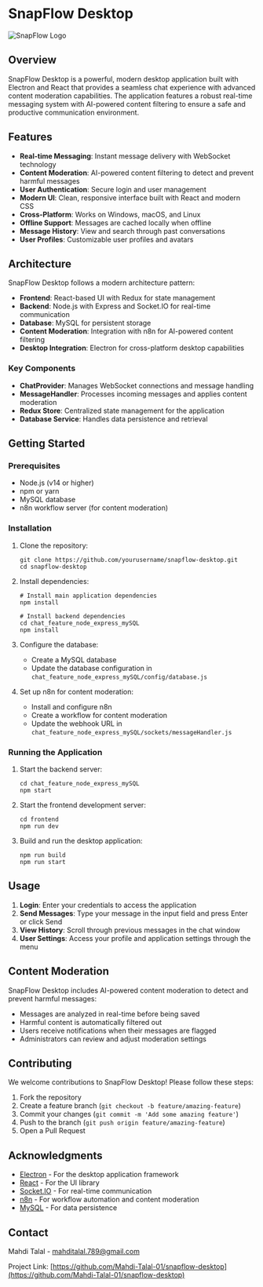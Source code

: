 # SnapFlow Desktop

![SnapFlow Logo](assets/logo.png)

## Overview

SnapFlow Desktop is a powerful, modern desktop application built with Electron and React that provides a seamless chat experience with advanced content moderation capabilities. The application features a robust real-time messaging system with AI-powered content filtering to ensure a safe and productive communication environment.

## Features

- **Real-time Messaging**: Instant message delivery with WebSocket technology
- **Content Moderation**: AI-powered content filtering to detect and prevent harmful messages
- **User Authentication**: Secure login and user management
- **Modern UI**: Clean, responsive interface built with React and modern CSS
- **Cross-Platform**: Works on Windows, macOS, and Linux
- **Offline Support**: Messages are cached locally when offline
- **Message History**: View and search through past conversations
- **User Profiles**: Customizable user profiles and avatars

## Architecture

SnapFlow Desktop follows a modern architecture pattern:

- **Frontend**: React-based UI with Redux for state management
- **Backend**: Node.js with Express and Socket.IO for real-time communication
- **Database**: MySQL for persistent storage
- **Content Moderation**: Integration with n8n for AI-powered content filtering
- **Desktop Integration**: Electron for cross-platform desktop capabilities

### Key Components

- **ChatProvider**: Manages WebSocket connections and message handling
- **MessageHandler**: Processes incoming messages and applies content moderation
- **Redux Store**: Centralized state management for the application
- **Database Service**: Handles data persistence and retrieval

## Getting Started

### Prerequisites

- Node.js (v14 or higher)
- npm or yarn
- MySQL database
- n8n workflow server (for content moderation)

### Installation

1. Clone the repository:
   ```
   git clone https://github.com/yourusername/snapflow-desktop.git
   cd snapflow-desktop
   ```

2. Install dependencies:
   ```
   # Install main application dependencies
   npm install
   
   # Install backend dependencies
   cd chat_feature_node_express_mySQL
   npm install
   ```

3. Configure the database:
   - Create a MySQL database
   - Update the database configuration in `chat_feature_node_express_mySQL/config/database.js`

4. Set up n8n for content moderation:
   - Install and configure n8n
   - Create a workflow for content moderation
   - Update the webhook URL in `chat_feature_node_express_mySQL/sockets/messageHandler.js`

### Running the Application

1. Start the backend server:
   ```
   cd chat_feature_node_express_mySQL
   npm start
   ```

2. Start the frontend development server:
   ```
   cd frontend
   npm run dev
   ```

3. Build and run the desktop application:
   ```
   npm run build
   npm run start
   ```

## Usage

1. **Login**: Enter your credentials to access the application
2. **Send Messages**: Type your message in the input field and press Enter or click Send
3. **View History**: Scroll through previous messages in the chat window
4. **User Settings**: Access your profile and application settings through the menu

## Content Moderation

SnapFlow Desktop includes AI-powered content moderation to detect and prevent harmful messages:

- Messages are analyzed in real-time before being saved
- Harmful content is automatically filtered out
- Users receive notifications when their messages are flagged
- Administrators can review and adjust moderation settings

## Contributing

We welcome contributions to SnapFlow Desktop! Please follow these steps:

1. Fork the repository
2. Create a feature branch (`git checkout -b feature/amazing-feature`)
3. Commit your changes (`git commit -m 'Add some amazing feature'`)
4. Push to the branch (`git push origin feature/amazing-feature`)
5. Open a Pull Request



## Acknowledgments

- [Electron](https://www.electronjs.org/) - For the desktop application framework
- [React](https://reactjs.org/) - For the UI library
- [Socket.IO](https://socket.io/) - For real-time communication
- [n8n](https://n8n.io/) - For workflow automation and content moderation
- [MySQL](https://www.mysql.com/) - For data persistence

## Contact

Mahdi Talal  - mahditalal.789@gmail.com

Project Link: [https://github.com/Mahdi-Talal-01/snapflow-desktop](https://github.com/Mahdi-Talal-01/snapflow-desktop)